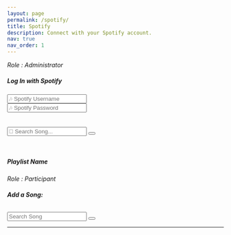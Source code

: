```yaml
---
layout: page
permalink: /spotify/
title: Spotify
description: Connect with your Spotify account.
nav: true
nav_order: 1
---
```


*Role : Administrator*

<!-- <script>
  $('#search-ui').submit(function() {
      // Get all the forms elements and their values in one step
      var values = $(this).serialize();
      $( "#results" ).text( str );
  });
</script> -->


  <form action="{{ site.baseurl }}/spotify_search.html" method="get" id="search-ui">
    <!-- <label for="search-box">Search: </label> -->
    <h5><i class="fab fa-spotify"></i><b> Log In with Spotify</b></h5>
    <i class="fas fa-user"></i> <input type="text" class="search-box" name="query" placeholder="🎶 Spotify Username" target="">
    <br />
    <i class="fas fa-unlock"></i> <input type="password" class="search-box" name="query" placeholder="🎶 Spotify Password"  target="">
    <br /><br /><br />
    <i class="fas fa-search"></i> <input type="number" class="search-box" name="query" placeholder="🔎 Search Song..." target="">
    <button type="submit">
      <i class="fab fa-spotify"></i>
    </button>
    <!-- <input type="submit" value="🔍" id="search-button"> -->
  </form>
<br />

##### **Playlist Name**



*Role : Participant*

###### **Add a Song:** 
<form action="{{ site.baseurl }}/spotify_search.html" method="get" id="search-ui">
  <input type="text" class="search-box" name="query" placeholder="Search Song">
  <button type="submit">
    <i class="fas fa-search"></i>
  </button>
</form>


---